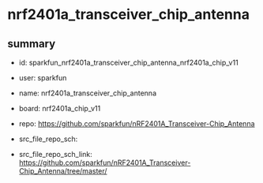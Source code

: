 # nrf2401a_transceiver_chip_antenna
 
## summary 
* id: sparkfun_nrf2401a_transceiver_chip_antenna_nrf2401a_chip_v11
* user: sparkfun
* name: nrf2401a_transceiver_chip_antenna
* board: nrf2401a_chip_v11
* repo: https://github.com/sparkfun/nRF2401A_Transceiver-Chip_Antenna



* src_file_repo_sch: 
* src_file_repo_sch_link: https://github.com/sparkfun/nRF2401A_Transceiver-Chip_Antenna/tree/master/






